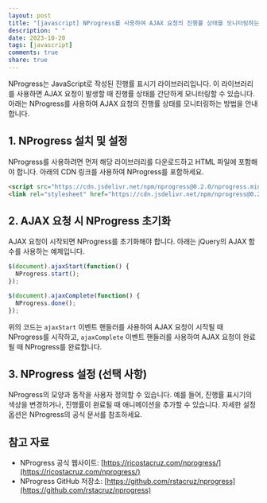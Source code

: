 ```yaml
---
layout: post
title: "[javascript] NProgress를 사용하여 AJAX 요청의 진행률 상태를 모니터링하는 방법은?"
description: " "
date: 2023-10-20
tags: [javascript]
comments: true
share: true
---
```


NProgress는 JavaScript로 작성된 진행률 표시기 라이브러리입니다. 이 라이브러리를 사용하면 AJAX 요청이 발생할 때 진행률 상태를 간단하게 모니터링할 수 있습니다. 아래는 NProgress를 사용하여 AJAX 요청의 진행률 상태를 모니터링하는 방법을 안내합니다.

## 1. NProgress 설치 및 설정

NProgress를 사용하려면 먼저 해당 라이브러리를 다운로드하고 HTML 파일에 포함해야 합니다. 아래의 CDN 링크를 사용하여 NProgress를 포함하세요.

```html
<script src="https://cdn.jsdelivr.net/npm/nprogress@0.2.0/nprogress.min.js"></script>
<link rel="stylesheet" href="https://cdn.jsdelivr.net/npm/nprogress@0.2.0/nprogress.min.css">
```

## 2. AJAX 요청 시 NProgress 초기화

AJAX 요청이 시작되면 NProgress를 초기화해야 합니다. 아래는 jQuery의 AJAX 함수를 사용하는 예제입니다.

```javascript
$(document).ajaxStart(function() {
  NProgress.start();
});

$(document).ajaxComplete(function() {
  NProgress.done();
});
```

위의 코드는 `ajaxStart` 이벤트 핸들러를 사용하여 AJAX 요청이 시작될 때 NProgress를 시작하고, `ajaxComplete` 이벤트 핸들러를 사용하여 AJAX 요청이 완료될 때 NProgress를 완료합니다.

## 3. NProgress 설정 (선택 사항)

NProgress의 모양과 동작을 사용자 정의할 수 있습니다. 예를 들어, 진행률 표시기의 색상을 변경하거나, 진행률이 완료될 때 애니메이션을 추가할 수 있습니다. 자세한 설정 옵션은 NProgress의 공식 문서를 참조하세요.

## 참고 자료

- NProgress 공식 웹사이트: [https://ricostacruz.com/nprogress/](https://ricostacruz.com/nprogress/)
- NProgress GitHub 저장소: [https://github.com/rstacruz/nprogress](https://github.com/rstacruz/nprogress)